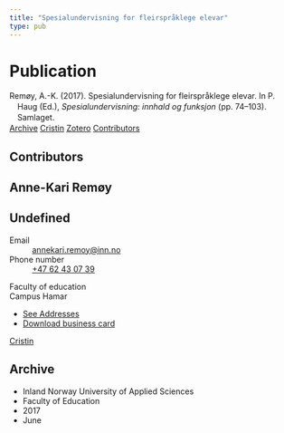 ```yaml
---
title: "Spesialundervisning for fleirspråklege elevar"
type: pub
---
```

<h1>Publication</h1>
<article id="csl-bib-container-IUAA4LYA" class="csl-bib-container">
  <div class="csl-bib-body" style="line-height: 1.35; padding-left: 1em; text-indent:-1em;">
  <div class="csl-entry">Rem&#xF8;y, A.-K. (2017). Spesialundervisning for fleirspr&#xE5;klege elevar. In P. Haug (Ed.), <i>Spesialundervisning: innhald og funksjon</i> (pp. 74&#x2013;103). Samlaget.</div>
</div>
  <div class="csl-bib-buttons">
    <a href="#taxonomy-article-IUAA4LYA" class="csl-bib-button">Archive</a>
    <a href="https://app.cristin.no/results/show.jsf?id=1477528" alt="Cristin URL" class="csl-bib-button">Cristin</a>
    <a href="http://zotero.org/groups/5022929/items/IUAA4LYA" alt="Zotero URL" class="csl-bib-button">Zotero</a>
    <a href="#contributors-article-IUAA4LYA" class="csl-bib-button">Contributors</a>
  </div>
  <div id="csl-bib-meta-container-IUAA4LYA"></div>
</article>
<div id="csl-bib-meta-IUAA4LYA" class="csl-bib-meta">
  <article id="contributors-article-IUAA4LYA" class="contributors-article">
    <h1>Contributors</h1>
    <div class="personas">
<div class="vrtx-hinn-person-card">
<div class="photo">
<i class="lar la-user-circle missing-person"></i>
</div>
<div class="info">
<hgroup><h1>Anne-Kari Remøy</h1>
<h2>Undefined</h2>
</hgroup><dl>
<dt>Email</dt>
<dd>
<a href="mailto:annekari.remoy@inn.no">annekari.remoy@inn.no</a>
</dd>
<dt>Phone number</dt>
<dd><a href="tel:+4762430739">
+47 62 43 07 39
</a></dd>
</dl>
<p>
Faculty of education<br>
Campus Hamar
</p>
<ul class="vrtx-hinn-links">
<li><a href="https://www.inn.no/english/find-an-employee/annekari-remoy.html#vrtx-hinn-addresses">See Addresses</a></li>
<li><a href="https://www.inn.no/english/find-an-employee/annekari-remoy.html?vrtx=vcf">Download business card</a></li>
</ul>
</div>
</div>
<a href="https://app.cristin.no/persons/show.jsf?id=626500" alt="Cristin URL" class="personas-cristin">Cristin</a>
</div>
  </article>
  <article id="taxonomy-article-IUAA4LYA" class="taxonomy-article">
    <h1>Archive</h1>
    <ul>
      <li>Inland Norway University of Applied Sciences</li>
      <li>Faculty of Education</li>
      <li>2017</li>
      <li>June</li>
    </ul>
  </article>
</div>
